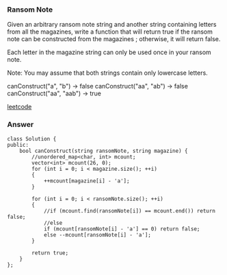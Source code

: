 ### Ransom Note
Given an arbitrary ransom note string and another string containing letters from all the magazines, write a function that will return true if the ransom note can be constructed from the magazines ; otherwise, it will return false.

Each letter in the magazine string can only be used once in your ransom note.

Note:
You may assume that both strings contain only lowercase letters.

canConstruct("a", "b") -> false
canConstruct("aa", "ab") -> false
canConstruct("aa", "aab") -> true

[leetcode](https://leetcode.com/problems/ransom-note/description/)

### Answer 

	class Solution {
	public:
	    bool canConstruct(string ransomNote, string magazine) {
	        //unordered_map<char, int> mcount;
	        vector<int> mcount(26, 0);
	        for (int i = 0; i < magazine.size(); ++i)
	        {
	            ++mcount[magazine[i] - 'a'];
	        }
	        
	        for (int i = 0; i < ransomNote.size(); ++i)
	        {
	            //if (mcount.find(ransomNote[i]) == mcount.end()) return false;
	            //else 
	            if (mcount[ransomNote[i] - 'a'] == 0) return false;
	            else --mcount[ransomNote[i] - 'a'];
	        }
	        
	        return true;
	    }
	};